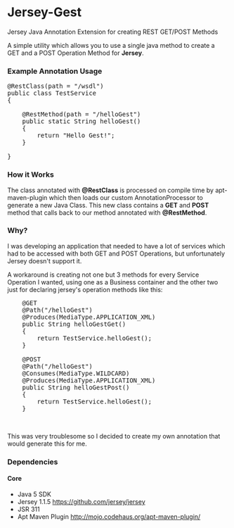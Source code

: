 Jersey-Gest
===========

Jersey Java Annotation Extension for creating REST GET/POST Methods

A simple utility which allows you to use a single java method to create 
a GET and a POST Operation Method for **Jersey**.

### Example Annotation Usage ###
<pre>
@RestClass(path = "/wsdl")
public class TestService
{

    @RestMethod(path = "/helloGest")
    public static String helloGest()
    {
        return "<xml>Hello Gest!</xml>";
    }

}
</pre>


### How it Works  ###

The class annotated with **@RestClass** is processed on compile time by apt-maven-plugin 
which then loads our custom AnnotationProcessor to generate a new Java Class. This
new class contains a **GET** and **POST** method that calls back to our method annotated with
**@RestMethod**.


### Why? ###
I was developing an application that needed to have a lot of services which had
to be accessed with both GET and POST Operations, but unfortunately Jersey doesn't 
support it. 

A workaround is creating not one but 3 methods for every Service 
Operation I wanted, using one as a Business container and the other two just for
declaring jersey's operation methods like this:

<pre>
    @GET
    @Path("/helloGest")
    @Produces(MediaType.APPLICATION_XML)
    public String helloGestGet()
    {
        return TestService.helloGest();
    }

    @POST
    @Path("/helloGest")
    @Consumes(MediaType.WILDCARD)
    @Produces(MediaType.APPLICATION_XML)
    public String helloGestPost()
    {
        return TestService.helloGest();
    }
    
    
</pre>
This was very troublesome so I decided to create my own annotation that would 
generate this for me.


### Dependencies ###

#### Core ####
* Java 5 SDK 
* Jersey 1.1.5 <https://github.com/jersey/jersey>
* JSR 311 
* Apt Maven Plugin <http://mojo.codehaus.org/apt-maven-plugin/>

